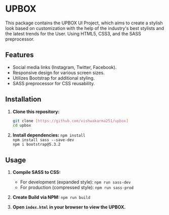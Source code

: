 # UPBOX
This package contains the UPBOX UI Project, which aims to create a stylish look based on customization with the help of the industry's best stylists and the latest trends for the User.
Using HTML5, CSS3, and the SASS preprocessor.

## Features

- Social media links (Instagram, Twitter, Facebook).
- Responsive design for various screen sizes.
- Utilizes Bootstrap for additional styling.
- SASS preprocessor for CSS reusability.

## Installation

1. **Clone this repository:**

   ```bash
   git clone [https://github.com/vishwakarma251/upbox]
   cd upbox

   ```

2. **Install dependencies:**
   `npm install`  
   `npm install sass --save-dev`  
   `npm i bootstrap@5.3.2`

## Usage

1. **Compile SASS to CSS:**

   - For development (expanded style): `npm run sass-dev`
   - For production (compressed style): `npm run sass-prod`

2. **Create Build via NPM:**
   `npm run build`

3. **Open `index.html` in your browser to view the UPBOX.**
